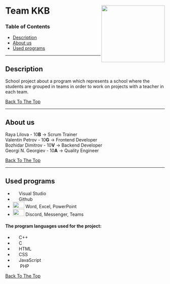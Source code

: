 # Team KKB<img align="right" width="200" height="180" src="https://user-images.githubusercontent.com/56883533/107850662-b5947380-6e0c-11eb-85bc-3d83f76ed9d2.png" >



### Table of Contents


- [Description](#description)
- [About us](#about-us)
- [Used programs](#used-programs)

---

## Description

School project about a program which represents a school where the students are grouped in teams in order to work on projects with a teacher in each team.



[Back To The Top](#team-kkb)

---

## About us

Raya Lilova - 10**B**  ->  Scrum Trainer  
Valentin Petrov - 10**G**  ->  Frontend Developer  
Bozhidar Dimitrov - 10**V**  ->  Backend Developer  
Georgi N. Georgiev - 10**A**  ->  Quality Engineer

[Back To The Top](#team-kkb)

---

## Used programs


-	<img src="https://user-images.githubusercontent.com/56883533/109301809-1b3b2380-7841-11eb-9135-629053817cec.png" width="15px" height="15px"> Visual Studio 
- <img src="https://user-images.githubusercontent.com/56883533/109316934-c99c9400-7854-11eb-8b3b-b446c7df0011.png" width="15px" height="15px"> Github 
-	<img src="https://user-images.githubusercontent.com/56883533/109316804-a7a31180-7854-11eb-8fe9-a6092ca196e4.png" width="36px" height="20px"> Word, Excel, PowerPoint 
-	<img src="https://user-images.githubusercontent.com/56883533/109316818-ab369880-7854-11eb-8ed2-da60a5f73a42.png" width="36px" height="22px"> Discord, Messenger, Teams 
#### The program languages used for the project:

-   <img src="https://user-images.githubusercontent.com/56883533/107850857-59caea00-6e0e-11eb-95b1-95a6346e986d.png" width="15px" height="15px"> C++
-   <img src="https://user-images.githubusercontent.com/56883533/107850934-d9f14f80-6e0e-11eb-856e-50b9c484fc97.png" width="15px" height="15px"> C
-   <img src="https://user-images.githubusercontent.com/56883533/107851048-892e2680-6e0f-11eb-9d9c-3d5e36b1fcf4.png" width="15px" height="15px"> HTML
-   <img src="https://user-images.githubusercontent.com/56883533/107851050-8b908080-6e0f-11eb-918d-bc249e8c40a5.png" width="15px" height="15px"> CSS
-   <img src="https://user-images.githubusercontent.com/56883533/107851052-8df2da80-6e0f-11eb-8a92-f6b1d4405959.png" width="15px" height="15px"> JavaScript
-   <img src="https://user-images.githubusercontent.com/56883533/107851053-90edcb00-6e0f-11eb-973f-f87555cc9558.png" width="19px" height="16px"> PHP
 

[Back To The Top](#team-kkb)

